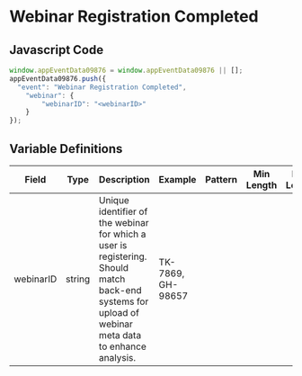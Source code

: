 # Webinar Registration Completed

### 

## Javascript Code
```js
window.appEventData09876 = window.appEventData09876 || [];
appEventData09876.push({
  "event": "Webinar Registration Completed",
    "webinar": {
        "webinarID": "<webinarID>"
    }
});
```

## Variable Definitions

|Field|Type|Description|Example|Pattern|Min Length|Max Length|Minimum|Maximum|Multiple Of|
| --- | --- | --- | --- | --- | --- | --- | --- | --- | --- |
|webinarID|string|Unique identifier of the webinar for which a user is registering.  Should match back-end systems for upload of webinar meta data to enhance analysis.|TK-7869, GH-98657|||||||




